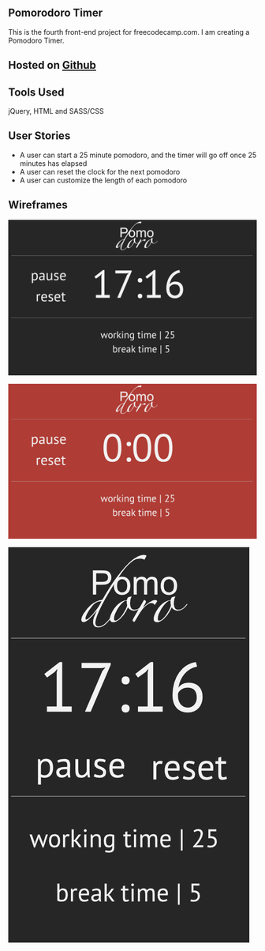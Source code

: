 ## Pomorodoro Timer
This is the fourth front-end project for freecodecamp.com. I am creating a Pomodoro Timer.

## Hosted on [Github](http://newyork-anthonyngng.github.io/fcc_pomodoro/)

## Tools Used
jQuery, HTML and SASS/CSS

## User Stories
  * A user can start a 25 minute pomodoro, and the timer will go off once 25 minutes has elapsed
  * A user can reset the clock for the next pomodoro
  * A user can customize the length of each pomodoro

## Wireframes
![In Progress - Wireframe](./public/Wireframe_InProgress_Timer.png)

![Completed - Wireframe](./public/Wireframe_Completed_Timer.png)

![Responsive - Wireframe](./public/Wireframe_Responsive.png)
